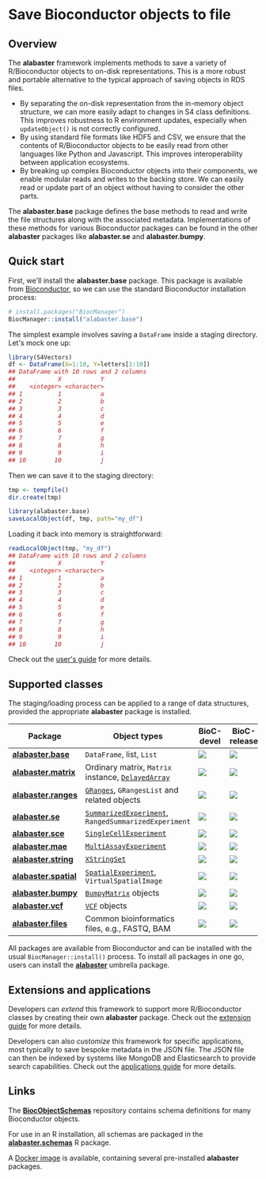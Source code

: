 # Save Bioconductor objects to file

## Overview

The **alabaster** framework implements methods to save a variety of R/Bioconductor objects to on-disk representations.
This is a more robust and portable alternative to the typical approach of saving objects in RDS files.

- By separating the on-disk representation from the in-memory object structure, we can more easily adapt to changes in S4 class definitions.
  This improves robustness to R environment updates, especially when `updateObject()` is not correctly configured.
- By using standard file formats like HDF5 and CSV, we ensure that the contents of R/Bioconductor objects to be easily read from other languages like Python and Javascript.
  This improves interoperability between application ecosystems.
- By breaking up complex Bioconductor objects into their components, we enable modular reads and writes to the backing store.
  We can easily read or update part of an object without having to consider the other parts.

The **alabaster.base** package defines the base methods to read and write the file structures along with the associated metadata.
Implementations of these methods for various Bioconductor packages can be found in the other **alabaster** packages like **alabaster.se** and **alabaster.bumpy**.

## Quick start

First, we'll install the **alabaster.base** package.
This package is available from [Bioconductor](https://bioconductor.org/packages/alabaster.base),
so we can use the standard Bioconductor installation process:

```r
# install.packages("BiocManager")
BiocManager::install("alabaster.base")
```

The simplest example involves saving a `DataFrame` inside a staging directory.
Let's mock one up:

```r
library(S4Vectors)
df <- DataFrame(X=1:10, Y=letters[1:10])
## DataFrame with 10 rows and 2 columns
##            X           Y
##    <integer> <character>
## 1          1           a
## 2          2           b
## 3          3           c
## 4          4           d
## 5          5           e
## 6          6           f
## 7          7           g
## 8          8           h
## 9          9           i
## 10        10           j
```

Then we can save it to the staging directory:

```r
tmp <- tempfile()
dir.create(tmp)

library(alabaster.base)
saveLocalObject(df, tmp, path="my_df")
```
  
Loading it back into memory is straightforward:

```r
readLocalObject(tmp, "my_df")
## DataFrame with 10 rows and 2 columns
##            X           Y
##    <integer> <character>
## 1          1           a
## 2          2           b
## 3          3           c
## 4          4           d
## 5          5           e
## 6          6           f
## 7          7           g
## 8          8           h
## 9          9           i
## 10        10           j
```

Check out the [user's guide](https://artifactdb.github.io/alabaster.base/articles/userguide.html) for more details.

## Supported classes

The staging/loading process can be applied to a range of data structures, provided the appropriate **alabaster** package is installed.

| Package | Object types | BioC-devel | BioC-release |
|-----|-----|----|----|
| [**alabaster.base**](https://github.com/ArtifactDB/alabaster.base) | `DataFrame`, list, `List` | [![](http://bioconductor.org/shields/build/devel/bioc/alabaster.base.svg)](http://bioconductor.org/checkResults/devel/bioc-LATEST/alabaster.base) | [![](http://bioconductor.org/shields/build/release/bioc/alabaster.base.svg)](http://bioconductor.org/checkResults/release/bioc-LATEST/alabaster.base) |
| [**alabaster.matrix**](https://github.com/ArtifactDB/alabaster.matrix) | Ordinary matrix, `Matrix` instance, [`DelayedArray`](https://bioconductor.org/packages/DelayedArray) | [![](http://bioconductor.org/shields/build/devel/bioc/alabaster.matrix.svg)](http://bioconductor.org/checkResults/devel/bioc-LATEST/alabaster.matrix) | [![](http://bioconductor.org/shields/build/release/bioc/alabaster.matrix.svg)](http://bioconductor.org/checkResults/release/bioc-LATEST/alabaster.matrix) |
| [**alabaster.ranges**](https://github.com/ArtifactDB/alabaster.ranges) | [`GRanges`](https://bioconductor.org/packages/GenomicRanges), `GRangesList` and related objects | [![](http://bioconductor.org/shields/build/devel/bioc/alabaster.ranges.svg)](http://bioconductor.org/checkResults/devel/bioc-LATEST/alabaster.ranges) | [![](http://bioconductor.org/shields/build/release/bioc/alabaster.ranges.svg)](http://bioconductor.org/checkResults/release/bioc-LATEST/alabaster.ranges) |
| [**alabaster.se**](https://github.com/ArtifactDB/alabaster.se) | [`SummarizedExperiment`](https://bioconductor.org/packages/SummarizedExperiment), `RangedSummarizedExperiment` | [![](http://bioconductor.org/shields/build/devel/bioc/alabaster.se.svg)](http://bioconductor.org/checkResults/devel/bioc-LATEST/alabaster.se) | [![](http://bioconductor.org/shields/build/release/bioc/alabaster.se.svg)](http://bioconductor.org/checkResults/release/bioc-LATEST/alabaster.se) |
| [**alabaster.sce**](https://github.com/ArtifactDB/alabaster.sce) | [`SingleCellExperiment`](https://bioconductor.org/packages/SingleCellExperiment) | [![](http://bioconductor.org/shields/build/devel/bioc/alabaster.sce.svg)](http://bioconductor.org/checkResults/devel/bioc-LATEST/alabaster.sce) | [![](http://bioconductor.org/shields/build/release/bioc/alabaster.sce.svg)](http://bioconductor.org/checkResults/release/bioc-LATEST/alabaster.sce) |
| [**alabaster.mae**](https://github.com/ArtifactDB/alabaster.mae) | [`MultiAssayExperiment`](https://bioconductor.org/packages/MultiAssayExperiment) | [![](http://bioconductor.org/shields/build/devel/bioc/alabaster.mae.svg)](http://bioconductor.org/checkResults/devel/bioc-LATEST/alabaster.mae) | [![](http://bioconductor.org/shields/build/release/bioc/alabaster.mae.svg)](http://bioconductor.org/checkResults/release/bioc-LATEST/alabaster.mae) |
| [**alabaster.string**](https://github.com/ArtifactDB/alabaster.string) | [`XStringSet`](https://bioconductor.org/packages/Biostrings) | [![](http://bioconductor.org/shields/build/devel/bioc/alabaster.string.svg)](http://bioconductor.org/checkResults/devel/bioc-LATEST/alabaster.string) | [![](http://bioconductor.org/shields/build/release/bioc/alabaster.string.svg)](http://bioconductor.org/checkResults/release/bioc-LATEST/alabaster.string) |
| [**alabaster.spatial**](https://github.com/ArtifactDB/alabaster.spatial) | [`SpatialExperiment`](https://bioconductor.org/packages/SpatialExperiment), `VirtualSpatialImage` | [![](http://bioconductor.org/shields/build/devel/bioc/alabaster.spatial.svg)](http://bioconductor.org/checkResults/devel/bioc-LATEST/alabaster.spatial) | [![](http://bioconductor.org/shields/build/release/bioc/alabaster.spatial.svg)](http://bioconductor.org/checkResults/release/bioc-LATEST/alabaster.spatial) |
| [**alabaster.bumpy**](https://github.com/ArtifactDB/alabaster.bumpy) | [`BumpyMatrix`](https://bioconductor.org/packages/BumpyMatrix) objects | [![](http://bioconductor.org/shields/build/devel/bioc/alabaster.bumpy.svg)](http://bioconductor.org/checkResults/devel/bioc-LATEST/alabaster.bumpy) | [![](http://bioconductor.org/shields/build/release/bioc/alabaster.bumpy.svg)](http://bioconductor.org/checkResults/release/bioc-LATEST/alabaster.bumpy) |
| [**alabaster.vcf**](https://github.com/ArtifactDB/alabaster.vcf) | [`VCF`](https://bioconductor.org/packages/Biostrings) objects | [![](http://bioconductor.org/shields/build/devel/bioc/alabaster.vcf.svg)](http://bioconductor.org/checkResults/devel/bioc-LATEST/alabaster.vcf) | [![](http://bioconductor.org/shields/build/release/bioc/alabaster.vcf.svg)](http://bioconductor.org/checkResults/release/bioc-LATEST/alabaster.vcf) |
| [**alabaster.files**](https://github.com/ArtifactDB/alabaster.files) | Common bioinformatics files, e.g., FASTQ, BAM | [![](http://bioconductor.org/shields/build/devel/bioc/alabaster.files.svg)](http://bioconductor.org/checkResults/devel/bioc-LATEST/alabaster.files) | [![](http://bioconductor.org/shields/build/release/bioc/alabaster.files.svg)](http://bioconductor.org/checkResults/release/bioc-LATEST/alabaster.files) |

All packages are available from Bioconductor and can be installed with the usual `BiocManager::install()` process.
To install all packages in one go, users can install the [**alabaster**](https://bioconductor.org/packages/alabaster) umbrella package.

## Extensions and applications

Developers can _extend_ this framework to support more R/Bioconductor classes by creating their own **alabaster** package.
Check out the [extension guide](https://bioconductor.org/packages/release/bioc/vignettes/alabaster.base/inst/doc/extensions.html) for more details.

Developers can also _customize_ this framework for specific applications, most typically to save bespoke metadata in the JSON file.
The JSON file can then be indexed by systems like MongoDB and Elasticsearch to provide search capabilities.
Check out the [applications guide](https://bioconductor.org/packages/release/bioc/vignettes/alabaster.base/inst/doc/applications.html) for more details.

## Links

The [**BiocObjectSchemas**](https://github.com/ArtifactDB/BiocObjectSchemas) repository contains schema definitions for many Bioconductor objects.

For use in an R installation, all schemas are packaged in the [**alabaster.schemas**](https://github.com/ArtifactDB/alabaster.schemas) R package.

A [Docker image](https://github.com/ArtifactDB/alabaster-docker/pkgs/container/alabaster-docker%2Fbuilder) is available, containing several pre-installed **alabaster** packages.
